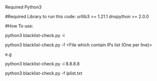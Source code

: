 Required Python3


#Required Library to run this code:
urllib3 >= 1.21.1
dnspython >= 2.0.0


#How To use:

python3 blacklist-check.py -i <Your IP>

python3 blacklist-check.py -f <File which contain IPs list (One per line)>


e.g

python3 blacklist-check.py -i 8.8.8.8

python3 blacklist-check.py -f iplist.txt
